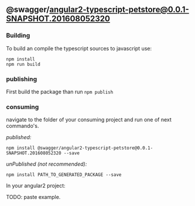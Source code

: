 ## @swagger/angular2-typescript-petstore@0.0.1-SNAPSHOT.201608052320

### Building

To build an compile the typescript sources to javascript use:
```
npm install
npm run build
```

### publishing

First build the package than run ```npm publish```

### consuming

navigate to the folder of your consuming project and run one of next commando's.

_published:_

```
npm install @swagger/angular2-typescript-petstore@0.0.1-SNAPSHOT.201608052320 --save
```

_unPublished (not recommended):_

```
npm install PATH_TO_GENERATED_PACKAGE --save
```

In your angular2 project:

TODO: paste example.

